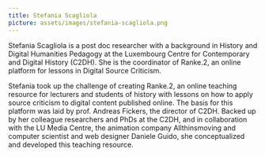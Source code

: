 ```yaml
---
title: Stefania Scagliola
picture: assets/images/stefania-scagliola.png
---
```


Stefania Scagliola is a post doc researcher with a background in History and Digital Humanities Pedagogy at the Luxembourg Centre for Contemporary and Digital History (C2DH). She is the coordinator of Ranke.2, an online platform for lessons in Digital Source Criticism.

<!-- more -->

Stefania took up the challenge of creating Ranke.2, an online teaching resource for lecturers and students of history with lessons on how to apply source criticism to digital content published online. The basis for this platform was laid by prof. Andreas Fickers, the director of C2DH. Backed up by her colleague researchers and PhDs at the C2DH, and in collaboration with the LU Media Centre, the animation company Allthinsmoving and computer scientist and web designer Daniele Guido, she conceptualized and developed this teaching resource. 

